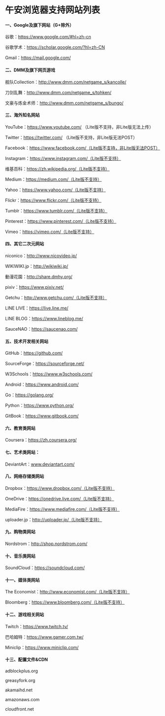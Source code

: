 # 午安浏览器支持网站列表

#### 一、Google及旗下网站（G+除外）

谷歌：https://www.google.com/#hl=zh-cn

谷歌学术：https://scholar.google.com/?hl=zh-CN

Gmail：https://mail.google.com/

#### 二、DMM及旗下网页游戏

舰队Collection：http://www.dmm.com/netgame_s/kancolle/

刀剑乱舞：http://www.dmm.com/netgame_s/tohken/

文豪与炼金术师：http://www.dmm.com/netgame_s/bungo/

#### 三、海外知名网站

YouTube：https://www.youtube.com/ （Lite版不支持，非Lite版无法上传）

Twitter：https://twitter.com/ （Lite版不支持，非Lite版无法POST）

Facebook：https://www.facebook.com/（Lite版不支持，非Lite版无法POST）

Instagram：https://www.instagram.com/（Lite版不支持）

维基百科：https://zh.wikipedia.org/（Lite版不支持）

Medium：https://medium.com/（Lite版不支持）

Yahoo：https://www.yahoo.com/（Lite版不支持）

Flickr：https://www.flickr.com/（Lite版不支持）

Tumblr：https://www.tumblr.com/（Lite版不支持）

Pinterest：https://www.pinterest.com/（Lite版不支持）

Vimeo：https://vimeo.com/（Lite版不支持）

#### 四、其它二次元网站

niconico：http://www.nicovideo.jp/

WIKIWIKI.jp：http://wikiwiki.jp/

動漫花園：http://share.dmhy.org/

pixiv：https://www.pixiv.net/

Getchu：http://www.getchu.com/（Lite版不支持）

LINE LIVE：https://live.line.me/

LINE BLOG：https://www.lineblog.me/

SauceNAO：https://saucenao.com/

#### 五、技术开发相关网站

GitHub：https://github.com/

SourceForge：https://sourceforge.net/

W3Schools：https://www.w3schools.com/

Android：https://www.android.com/

Go：https://golang.org/

Python：https://www.python.org/

GitBook：https://www.gitbook.com/

#### 六、教育类网站

Coursera：https://zh.coursera.org/

#### 七、艺术类网站：

DeviantArt：www.deviantart.com/

#### 八、网络存储类网站

Dropbox：https://www.dropbox.com/（Lite版不支持）

OneDrive：https://onedrive.live.com/（Lite版不支持）

MediaFire：https://www.mediafire.com/（Lite版不支持）

uploader.jp：http://uploader.jp/（Lite版不支持）

#### 九、购物类网站

Nordstrom：http://shop.nordstrom.com/

#### 十、音乐类网站

SoundCloud：https://soundcloud.com/

#### 十一、媒体类网站

The Economist：http://www.economist.com/（Lite版不支持）

Bloomberg：https://www.bloomberg.com/（Lite版不支持）

#### 十二、游戏相关网站

Twitch：https://www.twitch.tv/

巴哈姆特：https://www.gamer.com.tw/

Miniclip：https://www.miniclip.com/

#### 十三、配置文件&CDN

adblockplus.org

greasyfork.org

akamaihd.net

amazonaws.com

cloudfront.net
